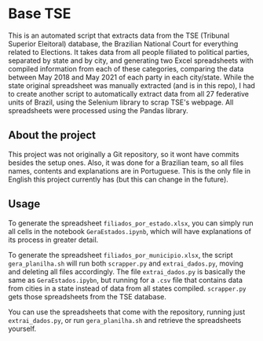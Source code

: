 # Base TSE

This is an automated script that extracts data from the TSE (Tribunal Superior Eleitoral) database, the Brazilian National Court for everything related to Elections. It takes data from all people filiated to political parties, separated by state and by city, and generating two Excel spreadsheets with compiled information from each of these categories, comparing the data between May 2018 and May 2021 of each party in each city/state. While the state original spreadsheet was manually extracted (and is in this repo), I had to create another script to automatically extract data from all 27 federative units of Brazil, using the Selenium library to scrap TSE's webpage. All spreadsheets were processed using the Pandas library.

## About the project

This project was not originally a Git repository, so it wont have commits besides the setup ones. Also, it was done for a Brazilian team, so all files names, contents and explanations are in Portuguese. This is the only file in English this project currently has (but this can change in the future).

## Usage

To generate the spreadsheet `filiados_por_estado.xlsx`, you can simply run all cells in the notebook `GeraEstados.ipynb`, which will have explanations of its process in greater detail.

To generate the spreadsheet `filiados_por_municipio.xlsx`, the script `gera_planilha.sh` will run both `scrapper.py` and `extrai_dados.py`, moving and deleting all files accordingly. The file `extrai_dados.py` is basically the same as `GeraEstados.ipybn`, but running for a `.csv` file that contains data from cities in a state instead of data from all states compiled. `scrapper.py` gets those spreadsheets from the TSE database.

You can use the spreadsheets that come with the repository, running just `extrai_dados.py`, or run `gera_planilha.sh` and retrieve the spreadsheets yourself.